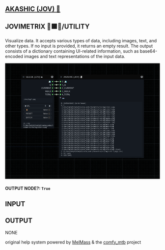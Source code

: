 ## [AKASHIC (JOV) 📓](https://github.com/Amorano/Jovimetrix-examples/blob/master/node/AKASHIC/AKASHIC.md)

## JOVIMETRIX 🔺🟩🔵/UTILITY


Visualize data. It accepts various types of data, including images, text, and other types. If no input is provided, it returns an empty result. The output consists of a dictionary containing UI-related information, such as base64-encoded images and text representations of the input data.


![AKASHIC](https://raw.githubusercontent.com/Amorano/Jovimetrix-examples/master/node/AKASHIC/AKASHIC.png)

#### OUTPUT NODE?: `True`

## INPUT


## OUTPUT

NONE

original help system powered by [MelMass](https://github.com/melMass) & the [comfy_mtb](https://github.com/melMass/comfy_mtb) project
